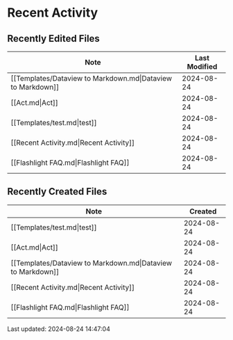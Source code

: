 # Recent Activity

## Recently Edited Files

| Note                                                        | Last Modified |
| ----------------------------------------------------------- | ------------- |
| [[Templates/Dataview to Markdown.md\|Dataview to Markdown]] | 2024-08-24    |
| [[Act.md\|Act]]                                             | 2024-08-24    |
| [[Templates/test.md\|test]]                                 | 2024-08-24    |
| [[Recent Activity.md\|Recent Activity]]                     | 2024-08-24    |
| [[Flashlight FAQ.md\|Flashlight FAQ]]                       | 2024-08-24    |


## Recently Created Files

| Note                                                        | Created    |
| ----------------------------------------------------------- | ---------- |
| [[Templates/test.md\|test]]                                 | 2024-08-24 |
| [[Act.md\|Act]]                                             | 2024-08-24 |
| [[Templates/Dataview to Markdown.md\|Dataview to Markdown]] | 2024-08-24 |
| [[Recent Activity.md\|Recent Activity]]                     | 2024-08-24 |
| [[Flashlight FAQ.md\|Flashlight FAQ]]                       | 2024-08-24 |


Last updated: 2024-08-24 14:47:04

